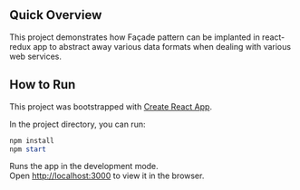 ﻿﻿﻿﻿﻿﻿﻿﻿
## Quick Overview
This project demonstrates how Façade pattern can be implanted in react-redux app to abstract away various data formats when dealing with various web services.


## How to Run
﻿This project was bootstrapped with [Create React App](https://github.com/facebook/create-react-app).

In the project directory, you can run:

```powershell
npm install
npm start
```

Runs the app in the development mode.<br>
Open [http://localhost:3000](http://localhost:3000) to view it in the browser.